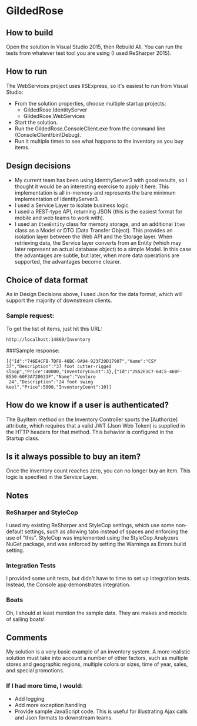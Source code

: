 # GildedRose


## How to build 
Open the solution in Visual Studio 2015, then Rebuild All. You can run the tests from whatever test tool you are using (I used ReSharper 2015).

## How to run
The WebServices project uses IISExpress, so it's easiest to run from Visual Studio:

- From the solution properties, choose multiple startup projects:
	- GildedRose.IdentityServer
	- GildedRose.WebServices
- Start the solution.
- Run the GildedRose.ConsoleClient.exe from the command line (ConsoleClient\bin\Debug). 
- Run it multiple times to see what happens to the inventory as you buy items.

## Design decisions


- My current team has been using IdentityServer3 with good results, so I thought it would be an interesting exercise to apply it here. 
This implementation is all in-memory and represents the bare minimum implementation of IdentityServer3.
- I used a Service Layer to isolate business logic.
- I used a REST-type API, returning JSON (this is the easiest format for mobile and web teams to work with). 
- I used an `ItemEntity` class for memory storage, and an additional `Item` class as a Model or DTO (Data Transfer Object). This provides an isolation layer between the Web API and the Storage layer. When retrieving data, the Service layer converts from an Entity (which may later represent an actual database object) to a simple Model. In this case the advantages are subtle, but later, when more data operations are supported, the advantages become clearer.  

## Choice of data format
As in Design Decisions above, I used Json for the data format, which will support the majority of downstream clients.
### Sample request:
To get the list of items, just hit this URL:

    http://localhost:14869/Inventory

###Sample response:

    [{"Id":"746E4CFB-7DF8-46BC-9A94-923F29D17907","Name":"CSY 37","Description":"37 foot cutter-rigged 
	sloop","Price":40000,"InventoryCount":3},{"Id":"2552E1C7-64C5-460F-B550-60F3A720033F","Name":"Venture
	 24","Description":"24 foot swing keel","Price":5000,"InventoryCount":10}]

## How do we know if a user is authenticated?
The BuyItem method on the Inventory Controller sports the [Authorize] attribute, which requires that a valid JWT (Json Web Token) is supplied in the HTTP headers for that method. This behavior is configured in the Startup class.

## Is it always possible to buy an item?
Once the inventory count reaches zero, you can no longer buy an item. This logic is specified in the Service Layer.

## Notes
 
### ReSharper and StyleCop
I used my existing ReSharper and StyleCop settings, which use some non-default settings, such as allowing tabs instead of spaces and enforcing the use of "this".
StyleCop was implemented using the StyleCop.Analyzers NuGet package, and was enforced by setting the Warnings as Errors build setting.

### Integration Tests
I provided some unit tests, but didn't have to time to set up integration tests. 
Instead, the Console app demonstrates integration.

### Boats
Oh, I should at least mention the sample data. They are makes and models of sailing boats! 
 
## Comments
My solution is a very basic example of an inventory system. A more realistic solution must take into account a number of other factors, such as multiple stores and geographic regions, multiple colors or sizes, time of year, sales, and special promotions.

### If I had more time, I would:

- Add logging
- Add more exception handling
- Provide sample JavaScript code. This is useful for illustrating Ajax calls and Json formats to downstream teams.
